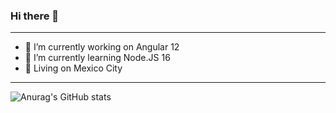 ### Hi there 👋

<!--
**AlonsoK28/AlonsoK28** is a ✨ _special_ ✨ repository because its `README.md` (this file) appears on your GitHub profile.

Here are some ideas to get you started:

- 🔭 I’m currently working on ...
- 🌱 I’m currently learning ...
- 👯 I’m looking to collaborate on ...
- 🤔 I’m looking for help with ...
- 💬 Ask me about ...
- 📫 How to reach me: ...
- 😄 Pronouns: ...
- ⚡ Fun fact: ...
-->
-------

- 🔭 I’m currently working on Angular 12
- 🌱 I’m currently learning Node.JS 16
- 🌇 Living on Mexico City 

-------

![Anurag's GitHub stats](https://github-readme-stats.vercel.app/api?username=alonsok28&count_private=true&show_icons=true&theme=radical)
